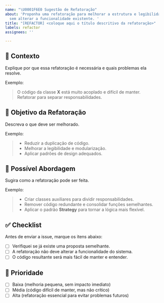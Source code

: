 ```yaml
---
name: "\U0001F6E0 Sugestão de Refatoração"
about: 'Proponha uma refatoração para melhorar a estrutura e legibilidade do código
  sem alterar a funcionalidade existente. '
title: "[REFACTOR] <coloque aqui o título descritivo da refatoração>"
labels: refactor
assignees: ''

---
```


## 📌 Contexto  
Explique por que essa refatoração é necessária e quais problemas ela resolve.  

Exemplo:  
> O código da classe **X** está muito acoplado e difícil de manter. Refatorar para separar responsabilidades.  

## 🎯 Objetivo da Refatoração  
Descreva o que deve ser melhorado.  

Exemplo:  
> - Reduzir a duplicação de código.  
> - Melhorar a legibilidade e modularização.  
> - Aplicar padrões de design adequados.  

## 🚀 Possível Abordagem  
Sugira como a refatoração pode ser feita.  

Exemplo:  
> - Criar classes auxiliares para dividir responsabilidades.  
> - Remover código redundante e consolidar funções semelhantes.  
> - Aplicar o padrão **Strategy** para tornar a lógica mais flexível.  

## ✅ Checklist  
Antes de enviar a issue, marque os itens abaixo:  
- [ ] Verifiquei se já existe uma proposta semelhante.  
- [ ] A refatoração não deve alterar a funcionalidade do sistema.  
- [ ] O código resultante será mais fácil de manter e entender.  

## 🎯 Prioridade  
- [ ] Baixa (melhoria pequena, sem impacto imediato)  
- [ ] Média (código difícil de manter, mas não crítico)  
- [ ] Alta (refatoração essencial para evitar problemas futuros)
